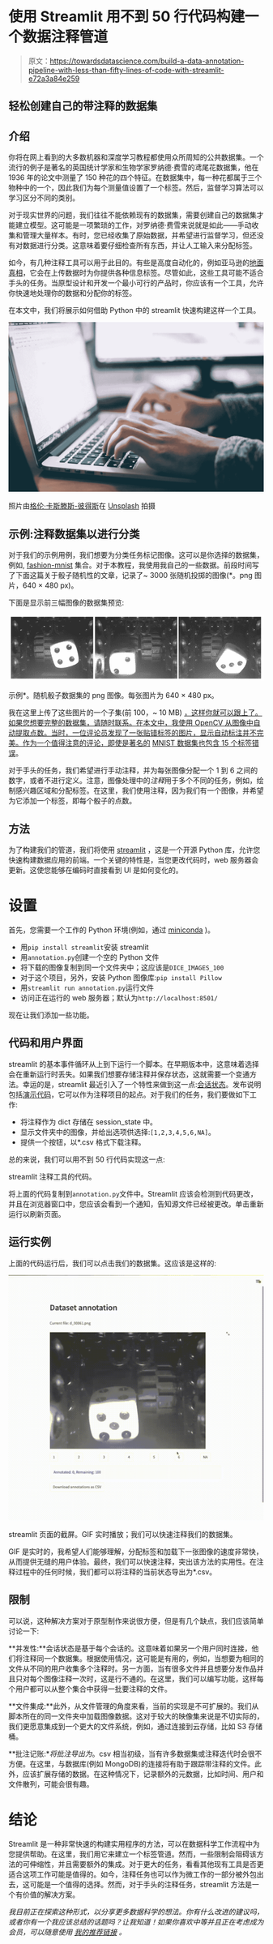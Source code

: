 # 使用 Streamlit 用不到 50 行代码构建一个数据注释管道

> 原文：<https://towardsdatascience.com/build-a-data-annotation-pipeline-with-less-than-fifty-lines-of-code-with-streamlit-e72a3a84e259>

## 轻松创建自己的带注释的数据集

## 介绍

你将在网上看到的大多数机器和深度学习教程都使用众所周知的公共数据集。一个流行的例子是著名的英国统计学家和生物学家罗纳德·费雪的鸢尾花数据集，他在 1936 年的论文中测量了 150 种花的四个特征。在数据集中，每一种花都属于三个物种中的一个，因此我们为每个测量值设置了一个标签。然后，监督学习算法可以学习区分不同的类别。

对于现实世界的问题，我们往往不能依赖现有的数据集，需要创建自己的数据集才能建立模型。这可能是一项繁琐的工作，对罗纳德·费雪来说就是如此——手动收集和管理大量样本。有时，您已经收集了原始数据，并希望进行监督学习，但还没有对数据进行分类。这意味着要仔细检查所有东西，并让人工输入来分配标签。

如今，有几种注释工具可以用于此目的。有些是高度自动化的，例如亚马逊的[地面真相](https://aws.amazon.com/sagemaker/data-labeling/?sagemaker-data-wrangler-whats-new.sort-by=item.additionalFields.postDateTime&sagemaker-data-wrangler-whats-new.sort-order=desc)，它会在上传数据时为你提供各种信息标签。尽管如此，这些工具可能不适合手头的任务。当原型设计和开发一个最小可行的产品时，你应该有一个工具，允许你快速地处理你的数据和分配你的标签。

在本文中，我们将展示如何借助 Python 中的 streamlit 快速构建这样一个工具。

![](img/33bfe9340b11977638a3feec88f071f0.png)

照片由[格伦·卡斯滕斯-彼得斯](https://unsplash.com/@glenncarstenspeters?utm_source=unsplash&utm_medium=referral&utm_content=creditCopyText)在 [Unsplash](https://unsplash.com/?utm_source=unsplash&utm_medium=referral&utm_content=creditCopyText) 拍摄

## 示例:注释数据集以进行分类

对于我们的示例用例，我们想要为分类任务标记图像。这可以是你选择的数据集，例如, [fashion-mnist](https://github.com/zalandoresearch/fashion-mnist) 集合。对于本教程，我使用我自己的一些数据。前段时间写了下面这篇关于骰子随机性的文章，记录了~ 3000 张随机投掷的图像(*。png 图片，640 × 480 px)。

</christmas-games-how-random-are-dice-969f8a935b18>  

下面是显示前三幅图像的数据集预览:

![](img/1972fdc9d57869b992c973773e968106.png)

示例*。随机骰子数据集的 png 图像。每张图片为 640 × 480 px。

我在这里上传了这些图片的一个子集(前 100，~ 10 MB) [，这样你就可以跟上了。如果您想要完整的数据集，请随时联系。在本文中，我使用 OpenCV 从图像中自动提取点数。当时，一位评论员发现了一张贴错标签的图片，显示自动标注并不完美。作为一个值得注意的评论，即使是著名的](https://drive.google.com/file/d/168vXrtgIEwYu88LVQUEXauDhom6FlSlB/view?usp=sharing) [MNIST 数据集也包含 15 个标签错误](https://www.csail.mit.edu/news/major-ml-datasets-have-tens-thousands-errors)。

对于手头的任务，我们希望进行手动注释，并为每张图像分配一个 1 到 6 之间的数字，或者不进行定义。注意，图像处理中的*注释*用于多个不同的任务，例如，绘制感兴趣区域和分配标签。在这里，我们使用注释，因为我们有一个图像，并希望为它添加一个标签，即每个骰子的点数。

## 方法

为了构建我们的管道，我们将使用 [streamlit](https://streamlit.io) ，这是一个开源 Python 库，允许您快速构建数据应用的前端。一个关键的特性是，当您更改代码时，web 服务器会更新。这使您能够在编码时直接看到 UI 是如何变化的。

# **设置**

首先，您需要一个工作的 Python 环境(例如，通过 [miniconda](https://docs.conda.io/en/latest/miniconda.html) )。

*   用`pip install streamlit`安装 streamlit
*   用`annotation.py`创建一个空的 Python 文件
*   将下载的图像复制到同一个文件夹中；这应该是`DICE_IMAGES_100`
*   对于这个项目，另外，安装 Python 图像库:`pip install Pillow`
*   用`streamlit run annotation.py`运行文件
*   访问正在运行的 web 服务器；默认为`http://localhost:8501/`

现在让我们添加一些功能。

## 代码和用户界面

streamlit 的基本事件循环从上到下运行一个脚本。在早期版本中，这意味着选择会在重新运行时丢失。如果我们想要存储注释并保存状态，这就需要一个变通方法。幸运的是，streamlit 最近引入了一个特性来做到这一点:[会话状态](https://docs.streamlit.io/library/api-reference/session-state)。发布说明包括[演示代码](https://github.com/streamlit/release-demos/blob/0.84/0.84/demos/labelling.py)，它可以作为注释项目的起点。对于我们的任务，我们要做如下工作:

*   将注释作为 dict 存储在 session_state 中。
*   显示文件夹中的图像，并给出选项供选择:`[1,2,3,4,5,6,NA]`。
*   提供一个按钮，以*.csv 格式下载注释。

总的来说，我们可以用不到 50 行代码实现这一点:

streamlit 注释工具的代码。

将上面的代码复制到`annotation.py`文件中。Streamlit 应该会检测到代码更改，并且在浏览器窗口中，您应该会看到一个通知，告知源文件已经被更改。单击重新运行以刷新页面。

## 运行实例

上面的代码运行后，我们可以点击我们的数据集。这应该是这样的:

![](img/947df59698480ff5e81b9fb486ae1a32.png)

streamlit 页面的截屏。GIF 实时播放；我们可以快速注释我们的数据集。

GIF 是实时的，我希望人们能够理解，分配标签和加载下一张图像的速度非常快，从而提供无缝的用户体验。最终，我们可以快速注释，突出该方法的实用性。在注释过程中的任何时候，我们都可以将注释的当前状态导出为*.csv。

## 限制

可以说，这种解决方案对于原型制作来说很方便，但是有几个缺点，我们应该简单讨论一下:

**并发性:**会话状态是基于每个会话的。这意味着如果另一个用户同时连接，他们将注释同一个数据集。根据使用情况，这可能是有用的，例如，当想要为相同的文件从不同的用户收集多个注释时。另一方面，当有很多文件并且想要分发作品并且只对每个图像注释一次时，这是行不通的。在这里，我们可以编写功能，这样每个用户都可以从整个集合中获得一批要注释的文件。

**文件集成:**此外，从文件管理的角度来看，当前的实现是不可扩展的。我们从脚本所在的同一文件夹中加载图像数据。这对于较大的映像集来说是不切实际的，我们更愿意集成到一个更大的文件系统，例如，通过连接到云存储，比如 S3 存储桶。

**批注记账:**将批注导出为*。csv 相当初级，当有许多数据集或注释迭代时会很不方便。在这里，与数据库(例如 MongoDB)的连接将有助于跟踪带注释的文件。此外，应该扩展存储的数据。在这种情况下，记录额外的元数据，比如时间、用户和文件散列，可能会很有趣。

# **结论**

Streamlit 是一种非常快速的构建实用程序的方法，可以在数据科学工作流程中为您提供帮助。在这里，我们用它来建立一个标签管道。然而，一些限制会阻碍该方法的可伸缩性，并且需要额外的集成。对于更大的任务，看看其他现有工具是否更适合这项工作可能是值得的。如今，注释任务也可以作为微工作的一部分被外包出去，这可能是一个值得的选择。然而，对于手头的注释任务，streamlit 方法是一个有价值的解决方案。

*我目前正在探索这种形式，以分享更多数据科学的想法。你有什么改进的建议吗，或者你有一个我应该总结的话题吗？让我知道！如果你喜欢中等并且正在考虑成为会员，可以随意使用* [*我的推荐链接*](https://medium.com/@straussmaximilian/membership) *。*